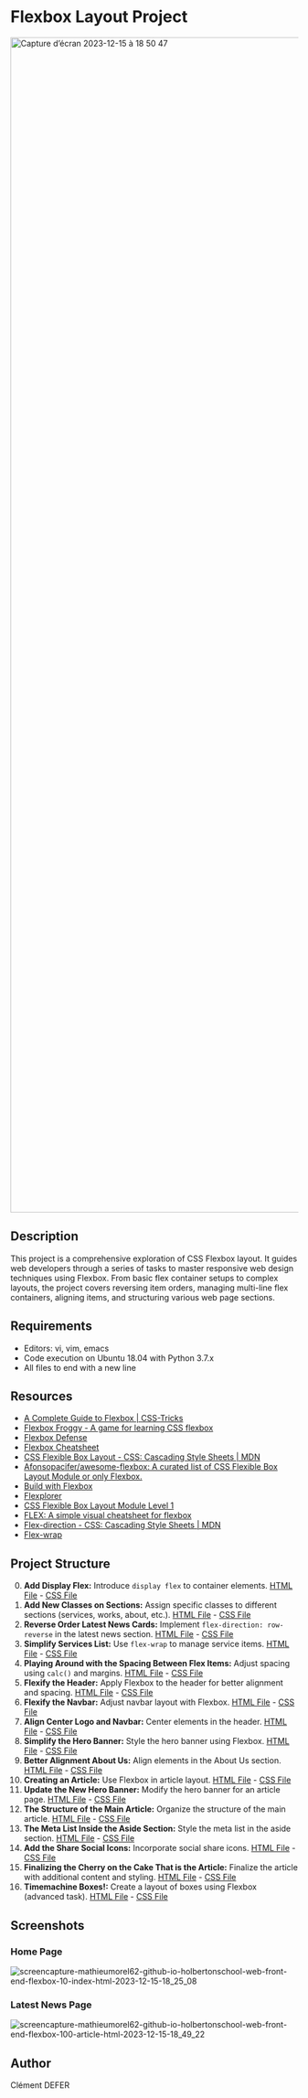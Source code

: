 # Flexbox Layout Project

<img width="2056" alt="Capture d’écran 2023-12-15 à 18 50 47" src="https://github.com/MathieuMorel62/holbertonschool-web_front_end/assets/113856302/30e07631-dbb0-4500-a2d0-14b7a288ef3d">


## Description

This project is a comprehensive exploration of CSS Flexbox layout. It guides web developers through a series of tasks to master responsive web design techniques using Flexbox. From basic flex container setups to complex layouts, the project covers reversing item orders, managing multi-line flex containers, aligning items, and structuring various web page sections.

## Requirements

- Editors: vi, vim, emacs
- Code execution on Ubuntu 18.04 with Python 3.7.x
- All files to end with a new line

## Resources

- [A Complete Guide to Flexbox | CSS-Tricks](https://css-tricks.com/snippets/css/a-guide-to-flexbox/)
- [Flexbox Froggy - A game for learning CSS flexbox](http://flexboxfroggy.com/#fr)
- [Flexbox Defense](http://www.flexboxdefense.com)
- [Flexbox Cheatsheet](https://yoksel.github.io/flex-cheatsheet/)
- [CSS Flexible Box Layout - CSS: Cascading Style Sheets | MDN](https://developer.mozilla.org/en-US/docs/Web/CSS/CSS_Flexible_Box_Layout)
- [Afonsopacifer/awesome-flexbox: A curated list of CSS Flexible Box Layout Module or only Flexbox.](https://github.com/afonsopacifer/awesome-flexbox)
- [Build with Flexbox](https://flexbox.buildwithreact.com)
- [Flexplorer](https://bennettfeely.com/flexplorer/)
- [CSS Flexible Box Layout Module Level 1](https://www.w3.org/TR/css-flexbox-1/#flex)
- [FLEX: A simple visual cheatsheet for flexbox](https://flexbox.malven.co)
- [Flex-direction - CSS: Cascading Style Sheets | MDN](https://developer.mozilla.org/en-US/docs/Web/CSS/flex-direction)
- [Flex-wrap](https://developer.mozilla.org/en-US/docs/Web/CSS/flex-wrap)

## Project Structure

0. **Add Display Flex:** Introduce `display flex` to container elements. [HTML File](https://github.com/MathieuMorel62/holbertonschool-web_front_end/blob/main/flexbox/0-index.html) - [CSS File](https://github.com/MathieuMorel62/holbertonschool-web_front_end/blob/main/flexbox/0-styles.css)
1. **Add New Classes on Sections:** Assign specific classes to different sections (services, works, about, etc.). [HTML File](https://github.com/MathieuMorel62/holbertonschool-web_front_end/blob/main/flexbox/1-index.html) - [CSS File](https://github.com/MathieuMorel62/holbertonschool-web_front_end/blob/main/flexbox/1-styles.css)
2. **Reverse Order Latest News Cards:** Implement `flex-direction: row-reverse` in the latest news section. [HTML File](https://github.com/MathieuMorel62/holbertonschool-web_front_end/blob/main/flexbox/2-index.html) - [CSS File](https://github.com/MathieuMorel62/holbertonschool-web_front_end/blob/main/flexbox/2-styles.css)
3. **Simplify Services List:** Use `flex-wrap` to manage service items. [HTML File](https://github.com/MathieuMorel62/holbertonschool-web_front_end/blob/main/flexbox/3-index.html) - [CSS File](https://github.com/MathieuMorel62/holbertonschool-web_front_end/blob/main/flexbox/3-styles.css)
4. **Playing Around with the Spacing Between Flex Items:** Adjust spacing using `calc()` and margins. [HTML File](https://github.com/MathieuMorel62/holbertonschool-web_front_end/blob/main/flexbox/4-index.html) - [CSS File](https://github.com/MathieuMorel62/holbertonschool-web_front_end/blob/main/flexbox/4-styles.css)
5. **Flexify the Header:** Apply Flexbox to the header for better alignment and spacing. [HTML File](https://github.com/MathieuMorel62/holbertonschool-web_front_end/blob/main/flexbox/5-index.html) - [CSS File](https://github.com/MathieuMorel62/holbertonschool-web_front_end/blob/main/flexbox/5-styles.css)
6. **Flexify the Navbar:** Adjust navbar layout with Flexbox. [HTML File](https://github.com/MathieuMorel62/holbertonschool-web_front_end/blob/main/flexbox/6-index.html) - [CSS File](https://github.com/MathieuMorel62/holbertonschool-web_front_end/blob/main/flexbox/6-styles.css)
7. **Align Center Logo and Navbar:** Center elements in the header. [HTML File](https://github.com/MathieuMorel62/holbertonschool-web_front_end/blob/main/flexbox/7-index.html) - [CSS File](https://github.com/MathieuMorel62/holbertonschool-web_front_end/blob/main/flexbox/7-styles.css)
8. **Simplify the Hero Banner:** Style the hero banner using Flexbox. [HTML File](https://github.com/MathieuMorel62/holbertonschool-web_front_end/blob/main/flexbox/8-index.html) - [CSS File](https://github.com/MathieuMorel62/holbertonschool-web_front_end/blob/main/flexbox/8-styles.css)
9. **Better Alignment About Us:** Align elements in the About Us section. [HTML File](https://github.com/MathieuMorel62/holbertonschool-web_front_end/blob/main/flexbox/9-index.html) - [CSS File](https://github.com/MathieuMorel62/holbertonschool-web_front_end/blob/main/flexbox/9-styles.css)
10. **Creating an Article:** Use Flexbox in article layout. [HTML File](https://github.com/MathieuMorel62/holbertonschool-web_front_end/blob/main/flexbox/10-article.html) - [CSS File](https://github.com/MathieuMorel62/holbertonschool-web_front_end/blob/main/flexbox/10-styles.css)
11. **Update the New Hero Banner:** Modify the hero banner for an article page. [HTML File](https://github.com/MathieuMorel62/holbertonschool-web_front_end/blob/main/flexbox/11-article.html) - [CSS File](https://github.com/MathieuMorel62/holbertonschool-web_front_end/blob/main/flexbox/11-styles.css)
12. **The Structure of the Main Article:** Organize the structure of the main article. [HTML File](https://github.com/MathieuMorel62/holbertonschool-web_front_end/blob/main/flexbox/12-article.html) - [CSS File](https://github.com/MathieuMorel62/holbertonschool-web_front_end/blob/main/flexbox/12-styles.css)
13. **The Meta List Inside the Aside Section:** Style the meta list in the aside section. [HTML File](https://github.com/MathieuMorel62/holbertonschool-web_front_end/blob/main/flexbox/13-article.html) - [CSS File](https://github.com/MathieuMorel62/holbertonschool-web_front_end/blob/main/flexbox/13-styles.css)
14. **Add the Share Social Icons:** Incorporate social share icons. [HTML File](https://github.com/MathieuMorel62/holbertonschool-web_front_end/blob/main/flexbox/14-article.html) - [CSS File](https://github.com/MathieuMorel62/holbertonschool-web_front_end/blob/main/flexbox/14-styles.css)
15. **Finalizing the Cherry on the Cake That is the Article:** Finalize the article with additional content and styling. [HTML File](https://github.com/MathieuMorel62/holbertonschool-web_front_end/blob/main/flexbox/100-article.html) - [CSS File](https://github.com/MathieuMorel62/holbertonschool-web_front_end/blob/main/flexbox/100-styles.css)
16. **Timemachine Boxes!:** Create a layout of boxes using Flexbox (advanced task). [HTML File](https://github.com/MathieuMorel62/holbertonschool-web_front_end/blob/main/flexbox/101-index.html) - [CSS File](https://github.com/MathieuMorel62/holbertonschool-web_front_end/blob/main/flexbox/101-style.css)

## Screenshots
### Home Page

![screencapture-mathieumorel62-github-io-holbertonschool-web-front-end-flexbox-10-index-html-2023-12-15-18_25_08](https://github.com/MathieuMorel62/holbertonschool-web_front_end/assets/113856302/fb60fa7b-64a9-4e73-b525-c161bd0bce5a)

### Latest News Page

![screencapture-mathieumorel62-github-io-holbertonschool-web-front-end-flexbox-100-article-html-2023-12-15-18_49_22](https://github.com/MathieuMorel62/holbertonschool-web_front_end/assets/113856302/f73f8d5d-2fbc-49f2-9df8-6e654ad31f48)



## Author

Clément DEFER